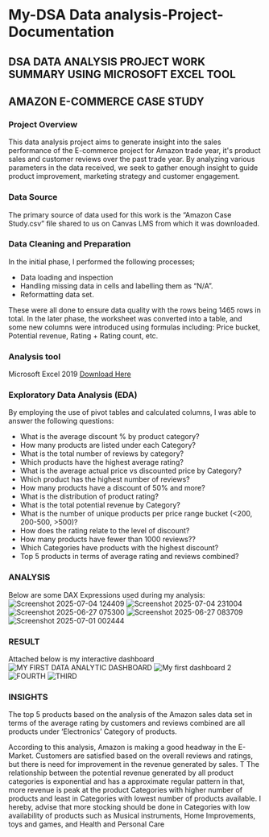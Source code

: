 # My-DSA Data analysis-Project-Documentation
## DSA DATA ANALYSIS PROJECT WORK SUMMARY USING MICROSOFT EXCEL TOOL
## AMAZON E-COMMERCE CASE STUDY
### Project Overview
This data analysis project aims to generate insight into the sales performance of the E-commerce project for Amazon trade year, it's product sales and customer reviews over the past trade year. By analyzing various parameters in the data received, we seek to gather enough insight to guide product improvement, marketing strategy and customer engagement.
### Data Source
The primary source of data used for this work is the “Amazon Case Study.csv” file shared to us on Canvas LMS from which it was downloaded.
### Data Cleaning and Preparation
In the initial phase, I performed the following processes;
- Data loading and inspection
- Handling missing data in cells and labelling them as “N/A”.
- Reformatting data set.

These were all done to ensure data quality with the rows being 1465 rows in total.
In the later phase, the worksheet was converted into a table, and some new columns were introduced using formulas including:
Price bucket, Potential revenue, Rating + Rating count, etc.

### Analysis tool
Microsoft Excel 2019 [Download Here](https://www.microsoft.com/en-us/microsoft-365/download-office)

### Exploratory Data Analysis (EDA)
By employing the use of pivot tables and calculated columns, I was able to answer the following questions:
- What is the average discount % by product category?
-  How many products are listed under each Category?
- What is the total number of reviews by category?
- Which products have the highest average rating?
- What is the average actual price vs discounted price by Category?
- Which product has the highest number of reviews?
- How many products have a discount of 50% and more?
- What is the distribution of product rating?
- What is the total potential revenue by Category?
- What is the number of unique products per price range bucket (<200, 200-500, >500)?
- How does the rating relate to the level of discount?
- How many products have fewer than 1000 reviews??
- Which Categories have products with the highest discount?
- Top 5 products in terms of average rating and reviews combined?

### ANALYSIS
Below are some DAX Expressions used during my analysis:
![Screenshot 2025-07-04 124409](https://github.com/user-attachments/assets/659543c0-3022-463a-a44c-d1ba8ccbabda)
![Screenshot 2025-07-04 231004](https://github.com/user-attachments/assets/ca24dca3-2340-42f0-ae87-8141ba49555b)
![Screenshot 2025-06-27 075300](https://github.com/user-attachments/assets/66e37907-05dd-4d06-af75-525bc413d77f)
![Screenshot 2025-06-27 083709](https://github.com/user-attachments/assets/31d5b5f2-145c-4b49-96a0-170a3a65f9c3)
![Screenshot 2025-07-01 002444](https://github.com/user-attachments/assets/ce790fb0-49f3-4141-a1d6-4310817e1a7d)

### RESULT 

Attached below is my interactive dashboard
![MY FIRST DATA ANALYTIC DASHBOARD](https://github.com/user-attachments/assets/336c0b48-ba71-4e1f-abc5-a5d18387cad0)
![My first dashboard 2](https://github.com/user-attachments/assets/74161171-9a49-4467-a184-186e32424f37)
![FOURTH](https://github.com/user-attachments/assets/4c961e0c-c751-46dd-9209-e1de8f171d7c)
![THIRD](https://github.com/user-attachments/assets/b05f873f-c5c4-4de3-8054-352e4ad1a7f5)

### INSIGHTS
The top 5 products based on the analysis of the Amazon sales data set in terms of the average rating by customers and reviews combined are all products under ‘Electronics’ Category of products.

According to this analysis, Amazon is making a good headway in the E-Market. Customers are satisfied based on the overall reviews and ratings, but there is need for improvement in the revenue generated by sales. T The relationship between the potential revenue generated by all product categories is exponential and has a approximate regular pattern in that, more revenue is peak at the product Categories with higher number of products and least in Categories with lowest number of products available. I hereby, advise that more stocking should be done in Categories with low availability of products such as Musical instruments, Home Improvements, toys and games, and Health and Personal Care

